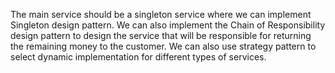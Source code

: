 ﻿The main service should be a singleton service where we can implement Singleton design pattern. We can also implement the Chain of Responsibility design pattern to design the service that will be responsible for returning the remaining money to the customer. We can also use strategy pattern to select dynamic implementation for different types of services.